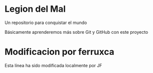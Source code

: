# Legion del Mal

Un repositorio para conquistar el mundo

Básicamente aprenderemos más sobre Git y GitHub con este proyecto

# Modificacion por ferruxca

Esta línea ha sido modificada localmente por JF
